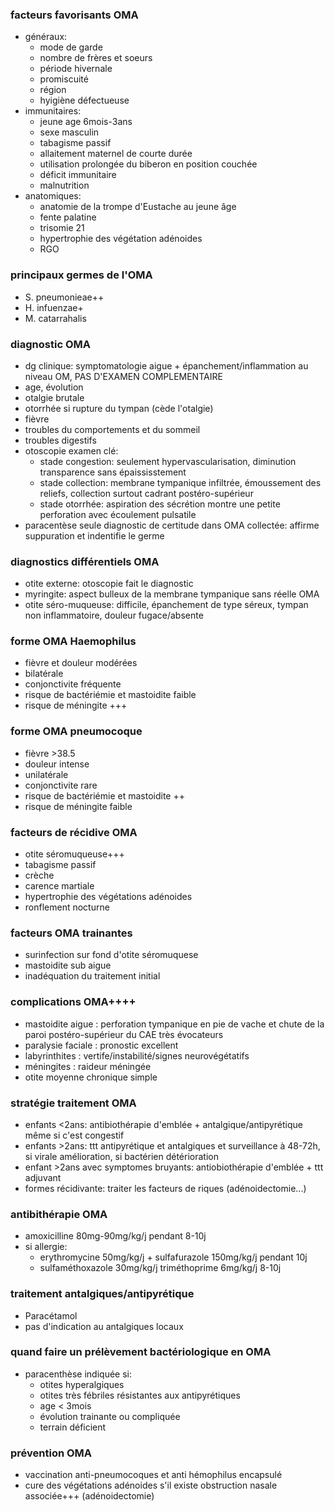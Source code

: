 ### facteurs favorisants OMA
- généraux:
	- mode de garde
	- nombre de frères et soeurs
	- période hivernale
	- promiscuité
	- région
	- hyigiène défectueuse
- immunitaires:
	- jeune age 6mois-3ans
	- sexe masculin
	- tabagisme passif
	- allaitement maternel de courte durée
	- utilisation prolongée du biberon en position couchée
	- déficit immunitaire
	- malnutrition
- anatomiques:
	- anatomie de la trompe d'Eustache au jeune âge
	- fente palatine
	- trisomie 21
	- hypertrophie des végétation adénoides
	- RGO

### principaux germes de l'OMA
- S. pneumonieae++
- H. infuenzae+
- M. catarrahalis

### diagnostic OMA
- dg clinique: symptomatologie aigue + épanchement/inflammation au niveau OM, PAS D'EXAMEN COMPLEMENTAIRE
- age, évolution
- otalgie brutale
- otorrhée si rupture du tympan (cède l'otalgie)
- fièvre
- troubles du comportements et du sommeil
- troubles digestifs
- otoscopie examen clé:
	- stade congestion: seulement hypervascularisation, diminution transparence sans épaississtement
	- stade collection: membrane tympanique infiltrée, émoussement des reliefs, collection surtout cadrant postéro-supérieur
	- stade otorrhée: aspiration des sécrétion montre une petite perforation avec écoulement pulsatile
- paracentèse seule diagnostic de certitude dans OMA collectée: affirme suppuration et indentifie le germe

### diagnostics différentiels OMA
- otite externe: otoscopie fait le diagnostic
- myringite: aspect bulleux de la membrane tympanique sans réelle OMA
- otite séro-muqueuse: difficile, épanchement de type séreux, tympan non inflammatoire, douleur fugace/absente

### forme OMA Haemophilus
- fièvre et douleur modérées
- bilatérale
- conjonctivite fréquente
- risque de bactériémie et mastoidite faible
- risque de méningite +++

### forme OMA pneumocoque
- fièvre >38.5
- douleur intense
- unilatérale
- conjonctivite rare
- risque de bactériémie et mastoidite ++
- risque de méningite faible

### facteurs de récidive OMA
- otite séromuqueuse+++
- tabagisme passif
- crèche
- carence martiale
- hypertrophie des végétations adénoides
- ronflement nocturne

### facteurs OMA trainantes
- surinfection sur fond d'otite séromuquese
- mastoidite sub aigue
- inadéquation du traitement initial

### complications OMA++++
- mastoidite aigue : perforation tympanique en pie de vache et chute de la paroi postéro-supérieur du CAE très évocateurs
- paralysie faciale : pronostic excellent
- labyrinthites : vertife/instabilité/signes neurovégétatifs
- méningites : raideur méningée
- otite moyenne chronique simple

### stratégie traitement OMA
- enfants <2ans: antibiothérapie d'emblée + antalgique/antipyrétique même si c'est congestif
- enfants >2ans: ttt antipyrétique et antalgiques et surveillance à 48-72h, si virale amélioration, si bactérien détérioration
- enfant >2ans avec symptomes bruyants: antiobiothérapie d'emblée + ttt adjuvant
- formes récidivante: traiter les facteurs de riques (adénoidectomie...)

### antibithérapie OMA
- amoxicilline 80mg-90mg/kg/j pendant 8-10j
- si allergie:
	- erythromycine 50mg/kg/j + sulfafurazole 150mg/kg/j pendant 10j
	- sulfaméthoxazole 30mg/kg/j triméthoprime 6mg/kg/j 8-10j

### traitement antalgiques/antipyrétique
- Paracétamol
- pas d'indication au antalgiques locaux

### quand faire un prélèvement bactériologique en OMA
- paracenthèse indiquée si:
	- otites hyperalgiques
	- otites très fébriles résistantes aux antipyrétiques
	- age < 3mois
	- évolution trainante ou compliquée
	- terrain déficient

### prévention OMA
- vaccination anti-pneumocoques et anti hémophilus encapsulé
- cure des végétations adénoides s'il existe obstruction nasale associée+++ (adénoidectomie)